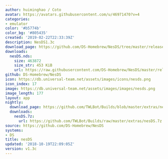 ```yaml
---
author: huiminghao / Coto
avatar: https://avatars.githubusercontent.com/u/46971470?v=4
categories:
- emulator
color: '#b5774b'
color_bg: '#805435'
created: '2019-02-22T22:33:39Z'
description: NesDS1.3c
download_page: https://github.com/DS-Homebrew/NesDS/tree/master/release
downloads:
  nesDS.nds:
    size: 463872
    size_str: 453 KiB
    url: https://raw.githubusercontent.com/DS-Homebrew/NesDS/master/release/nesDS.nds
github: DS-Homebrew/NesDS
icon: https://db.universal-team.net/assets/images/icons/nesds.png
icon_index: 17
image: https://db.universal-team.net/assets/images/images/nesds.png
image_length: 177
layout: app
nightly:
  download_page: https://github.com/TWLBot/Builds/blob/master/extras/nesDS.7z
  downloads:
    nesDS.7z:
      url: https://github.com/TWLBot/Builds/raw/master/extras/nesDS.7z
source: https://github.com/DS-Homebrew/NesDS
systems:
- DS
title: nesDS
updated: '2018-10-19T22:09:05Z'
version: v1.3c
---
```

